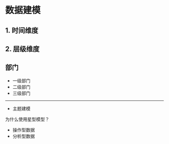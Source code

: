 # 数据建模

## 1. 时间维度

## 2. 层级维度

## 部门
* 一级部门
* 二级部门
* 三级部门

---

* 主题建模

为什么使用星型模型？
* 操作型数据
* 分析型数据
